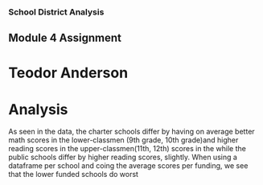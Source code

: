 ### School District Analysis

## Module 4 Assignment 

# Teodor Anderson

# Analysis

As seen in the data, the charter schools differ by having on average better math scores in the lower-classmen (9th grade, 10th grade)and higher reading scores in the upper-classmen(11th, 12th) scores in the while the public schools differ by higher reading scores, slightly. When using a dataframe per school and coing the average scores per funding, we see that the lower funded schools do worst
 
